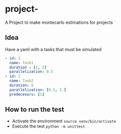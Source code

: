 # project-

A Project to make montecarlo estimations for projects

## Idea

Have a yaml with a tasks that must be simulated

``` yaml
- id: 1
  name: Task1
  duration : [2, 5]
  parallelization: 0.5
- id: 2
  name: Task2
  duration: 5
  parallelization: [0.5, 1.]
  predecesors: [1]
```
## How to run the test

- Activate the environment `source venv/bin/activate`
- Execute the test `python -m unittest`
